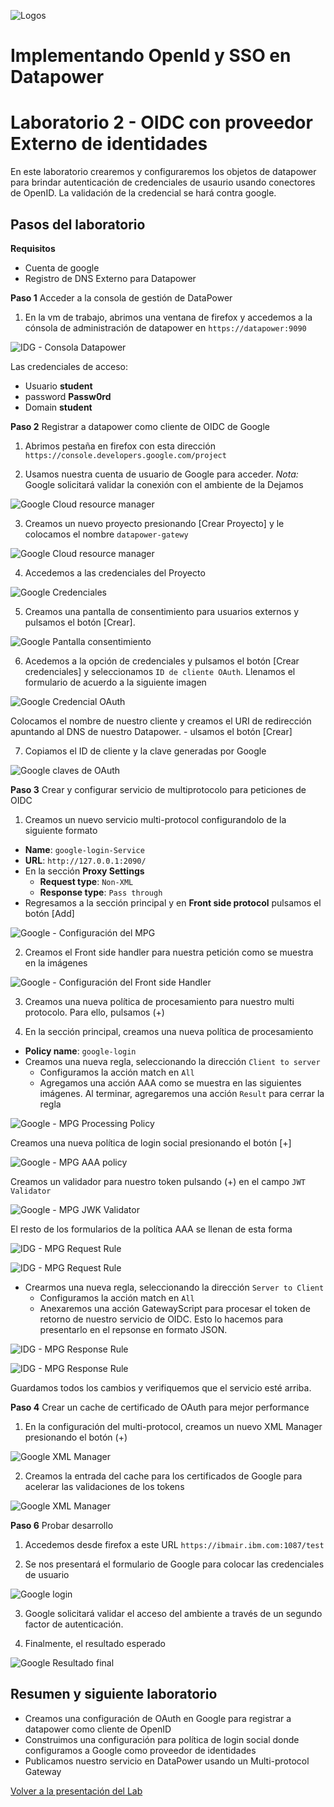 ![Logos](../img/Logo-IBM-INCO.PNG)
# Implementando OpenId y SSO en Datapower

# Laboratorio 2 - OIDC con proveedor Externo de identidades

En este laboratorio crearemos y configuraremos los objetos de datapower para brindar autenticación de credenciales de usaurio usando conectores de OpenID. La validación de la credencial se hará contra google.

## Pasos del laboratorio

**Requisitos**

- Cuenta de google
- Registro de DNS Externo para Datapower

**Paso 1** Acceder a la consola de gestión de DataPower

1. En la vm de trabajo, abrimos una ventana de firefox y accedemos a la cónsola de administración de datapower en `https://datapower:9090`

![IDG - Consola Datapower](../img/IDG%20-%20Login%20consola%20Datapower.PNG)

Las credenciales de acceso:

  * Usuario __student__
  * password __Passw0rd__
  * Domain __student__

**Paso 2** Registrar a datapower como cliente de OIDC de Google

1. Abrimos pestaña en firefox con esta dirección `https://console.developers.google.com/project`

2. Usamos nuestra cuenta de usuario de Google para acceder. *Nota:* Google solicitará validar la conexión con el ambiente de la Dejamos

![Google Cloud resource manager](../img/Google%20-%20Cloud%20resource%20manager.PNG)

3. Creamos un nuevo proyecto presionando [Crear Proyecto] y le colocamos el nombre `datapower-gatewy`

![Google Cloud resource manager](../img/Google%20-%20New%20Project.PNG)

4. Accedemos a las credenciales del Proyecto

![Google Credenciales](../img/Google%20-%20Menu%20Credenciales.PNG)

5. Creamos una pantalla de consentimiento para usuarios externos y pulsamos el botón [Crear].

![Google Pantalla consentimiento](../img/Google%20-%20Pantalla%20consentimiento.PNG)

6. Acedemos a la opción de credenciales y pulsamos el botón [Crear credenciales] y seleccionamos `ID de cliente OAuth`. Llenamos el formulario de acuerdo a la siguiente imagen

![Google Credencial OAuth](../img/Google%20-%20Credencial%20OAuth.PNG)

Colocamos el nombre de nuestro cliente y creamos el URI de redirección apuntando al DNS de nuestro Datapower. - ulsamos el botón [Crear]

7. Copiamos el ID de cliente y la clave generadas por Google

![Google claves de OAuth](../img/Google%20-%20Claves%20OAuth.PNG)


**Paso 3** Crear y configurar servicio de multiprotocolo para peticiones de OIDC

1. Creamos un nuevo servicio multi-protocol configurandolo de la siguiente formato

* __Name__: `google-login-Service`
* __URL__: `http://127.0.0.1:2090/`
* En la sección __Proxy Settings__
  * __Request type__: `Non-XML`
  * __Response type__: `Pass through`
* Regresamos a la sección principal y en __Front side protocol__ pulsamos el botón [Add]

![Google - Configuración del MPG](../img/Google%20-%20MPG%20Config.PNG)

2. Creamos el Front side handler para nuestra petición como se muestra en la imágenes

![Google - Configuración del Front side Handler](../img/Google%20-%20MPG%20FrontSide%20Handler.PNG)

3. Creamos una nueva política de procesamiento para nuestro multi protocolo. Para ello, pulsamos (+)

4. En la sección principal, creamos una nueva política de procesamiento
* __Policy name__: `google-login`
* Creamos una nueva regla, seleccionando la dirección `Client to server`
  * Configuramos la acción match en `All`
  * Agregamos una acción AAA como se muestra en las siguientes imágenes. Al terminar, agregaremos una acción `Result` para cerrar la regla

![Google - MPG Processing Policy](../img/IDG%20-%20MPG%20ReqRule%20AAA%20paso%201.PNG)

Creamos una nueva política de login social presionando el botón [+]

![Google - MPG AAA policy](../img/Google%20-%20MPG%20AAA%20Social%20Login%20Policy.PNG)

Creamos un validador para nuestro token pulsando (+) en el campo `JWT Validator`

![Google - MPG JWK Validator](../img/Google%20-%20MPG%20AAA%20JWK%20validator.PNG)

El resto de los formularios de la política AAA se llenan de esta forma

![IDG - MPG  Request Rule](../img/IDG%20-%20MPG%20ReqRule%20AAA%20paso%203.PNG)

![IDG - MPG  Request Rule](../img/IDG%20-%20MPG%20ReqRule%20AAA%20paso%204.PNG)

* Crearmos una nueva regla, seleccionando la dirección `Server to Client`
  * Configuramos la acción match en `All`
  * Anexaremos una acción GatewayScript para procesar el token de retorno de nuestro servicio de OIDC. Esto lo hacemos para presentarlo en el repsonse en formato JSON.

![IDG - MPG  Response Rule](../img/IDG%20-%20MPG%20RespRule%20GwScript%201.PNG)

![IDG - MPG  Response Rule](../img/IDG%20-%20MPG%20RespRule%20GwScript%202.PNG)

Guardamos todos los cambios y verifiquemos que el servicio esté arriba.

**Paso 4**  Crear un cache de certificado de OAuth para mejor performance

1. En la configuración del multi-protocol, creamos un nuevo XML Manager presionando el botón (+)

![Google XML Manager](../img/Google%20-%20XML%20Manager.PNG)

2. Creamos la entrada del cache para los certificados de Google para acelerar las validaciones de los tokens

![Google XML Manager](../img/Google%20-%20XML%20Manager%20Cache.PNG)

**Paso 6** Probar desarrollo

1. Accedemos desde firefox a este URL `https://ibmair.ibm.com:1087/test`

2. Se nos presentará el formulario de Google para colocar las credenciales de usuario

![Google login](../img/Google%20-%20Test%20Login.PNG)

3. Google solicitará validar el acceso del ambiente a través de un segundo factor de autenticación.

4. Finalmente, el resultado esperado

![Google Resultado final](../img/Google%20-%20Test%20Resultado.PNG)

## Resumen y siguiente laboratorio

* Creamos una configuración de OAuth en Google para registrar a datapower como cliente de OpenID
* Construimos una configuración para política de login social donde configuramos a Google como proveedor de identidades
* Publicamos nuestro servicio en DataPower usando un Multi-protocol Gateway

[Volver a la presentación del Lab](../README.md)
